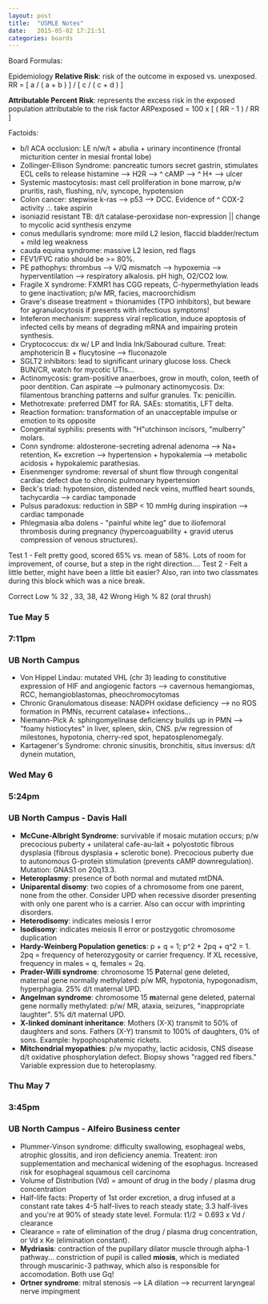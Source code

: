 ```yaml
---
layout: post
title:  "USMLE Notes"
date:   2015-05-02 17:21:51
categories: boards
---
```

Board Formulas:

Epidemiology
**Relative Risk**: risk of the outcome in exposed vs. unexposed.
RR = [ a / ( a + b ) ] / [ c / ( c + d ) ]

**Attributable Percent Risk**: represents the excess risk in the exposed population attributable to the risk factor
ARPexposed = 100 x 	[ ( RR - 1 ) / RR ]

Factoids:
- b/l ACA occlusion: LE n/w/t + abulia + urinary incontinence (frontal micturition center in mesial frontal lobe)
- Zollinger-Ellison Syndrome: pancreatic tumors secret gastrin, stimulates ECL cells to release histamine --> H2R --> ^ cAMP --> ^ H+ --> ulcer
- Systemic mastocytosis: mast cell proliferation in bone marrow, p/w pruritis, rash, flushing, n/v, syncope, hypotension
- Colon cancer: stepwise k-ras --> p53 --> DCC. Evidence of ^ COX-2 activity .:. take aspirin
- isoniazid resistant TB: d/t catalase-peroxidase non-expression || change to mycolic acid synthesis enzyme
- conus medullaris syndrome: more mild L2 lesion, flaccid bladder/rectum + mild leg weakness
- cauda equina syndrome: massive L2 lesion, red flags
- FEV1/FVC ratio should be >= 80%.
- PE pathophys: thrombus --> V/Q mismatch --> hypoxemia --> hyperventilation --> respiratory alkalosis. pH high, O2/CO2 low.
- Fragile X syndrome: FXMR1 has CGG repeats, C-hypermethylation leads to gene inactivation; p/w MR, facies, macroorchidism
- Grave's disease treatment = thionamides (TPO inhibitors), but beware for agranulocytosis if presents with infectious symptoms!
- Inteferon mechanism: suppress viral replication, induce apoptosis of infected cells by means of degrading mRNA and impairing protein synthesis. 
- Cryptococcus: dx w/ LP and India Ink/Sabourad culture. Treat: amphotericin B + flucytosine --> fluconazole
- SGLT2 inhibitors: lead to significant urinary glucose loss. Check BUN/CR, watch for mycotic UTIs...
- Actinomycosis: gram-positive anaerboes, grow in mouth, colon, teeth of poor dentition. Can aspirate --> pulmonary actinomycosis. Dx: filamentous branching patterns and sulfur granules. Tx: penicillin.
- Methotrexate: preferred DMT for RA. SAEs: stomatitis, LFT delta.
- Reaction formation: transformation of an unacceptable impulse or emotion to its opposite
- Congenital syphilis: presents with "H"utchinson incisors, "mulberry" molars.
- Conn syndrome: aldosterone-secreting adrenal adenoma --> Na+ retention, K+ excretion --> hypertension + hypokalemia --> metabolic acidosis + hypokalemic parathesias.
- Eisenmenger syndrome: reversal of shunt flow through congenital cardiac defect due to chronic pulmonary hypertension
- Beck's triad: hypotension, distended neck veins, muffled heart sounds, tachycardia --> cardiac tamponade
- Pulsus paradoxus: reduction in SBP < 10 mmHg during inspiration --> cardiac tamponade
- Phlegmasia alba dolens - "painful white leg" due to iliofemoral thrombosis during pregnancy (hypercoaguability + gravid uterus compression of venous structures).

Test 1 - Felt pretty good, scored 65% vs. mean of 58%. Lots of room for improvement, of course, but a step in the right direction....
Test 2 - Felt a little better, might have been a little bit easier? Also, ran into two classmates during this block which was a nice break.

Correct Low  % 32 , 33, 38, 42
Wrong High %  82 (oral thrush)

### Tue May 5
### 7:11pm
### UB North Campus
- Von Hippel Lindau: mutated VHL (chr 3) leading to constitutive expression of HIF and angiogenic factors --> cavernous hemangiomas, RCC, hemangioblastomas, pheochromocytomas
- Chronic Granulomatous disease: NADPH oxidase deficiency --> no ROS formation in PMNs, recurrent catalase+ infections...
- Niemann-Pick A: sphingomyelinase deficiency builds up in PMN --> "foamy histiocytes" in liver, spleen, skin, CNS. p/w regression of milestones, hypotonia, cherry-red spot, hepatosplenomegaly.  
- Kartagener's Syndrome: chronic sinusitis, bronchitis, situs inversus: d/t dynein mutation, 

### Wed May 6
### 5:24pm
### UB North Campus - Davis Hall
- **McCune-Albright Syndrome**: survivable if mosaic mutation occurs; p/w precocious puberty + unilateral cafe-au-lait + polyostotic fibrous dysplasia (fibrous dysplasia + sclerotic bone). Precocious puberty due to autonomous G-protein stimulation (prevents cAMP downregulation). Mutation: GNAS1 on 20q13.3.
- **Heteroplasmy**: presence of both normal and mutated mtDNA.
- **Uniparental disomy**: two copies of a chromosome from one parent, none from the other. Consider UPD when recessive disorder presenting with only one parent who is a carrier. Also can occur with imprinting disorders.
- **Heterodisomy**: indicates meiosis I error
- **Isodisomy**: indicates meiosis II error or postzygotic chromosome duplication	  
- **Hardy-Weinberg Population genetics**: p + q = 1; p^2 + 2pq + q^2 = 1. 2pq = frequency of heterozygosity or carrier frequency. If XL recessive, frequency in males  = q, females = 2q.
- **Prader-Willi syndrome**: chromosome 15 **P**aternal gene deleted, maternal gene normally methylated: p/w MR, hypotonia, hypogonadism, hyperphagia. 25% d/t maternal UPD.
- **Angelman syndrome**: chromosome 15 **m**aternal gene deleted, paternal gene normally methylated: p/w/ MR, ataxia, seizures, "inappropriate laughter". 5% d/t maternal UPD.
- **X-linked dominant inheritance**: Mothers (X-X) transmit to 50% of daughters and sons. Fathers (X-Y) transmit to 100% of daughters, 0% of sons. Example: hypophosphatemic rickets.
- **Mitchondrial myopathies**: p/w myopathy, lactic acidosis, CNS disease d/t oxidative phosphorylation defect. Biopsy shows "ragged red fibers." Variable expression due to heteroplasmy.

### Thu May 7
### 3:45pm
### UB North Campus - Alfeiro Business center

- Plummer-Vinson syndrome: difficulty swallowing, esophageal webs, atrophic glossitis, and iron deficiency anemia. Treatent:  iron supplementation and mechanical widening of the esophagus. Increased risk for esophageal squamous cell carcinoma
- Volume of Distribution (Vd) = amount of drug in the body / plasma drug concentration
- Half-life facts: Property of 1st order excretion, a drug infused at a constant rate takes 4-5 half-lives to reach steady state; 3.3 half-lives and you're at 90% of steady state level. Formula: t1/2 = 0.693 x Vd / clearance
- Clearance = rate of elimination of the drug / plasma drug concentration, or Vd x  Ke (elimination constant).
- **Mydriasis**: contraction of the pupillary dilator muscle through alpha-1 pathway... constriction of pupil is called **miosis**, which is mediated through muscarinic-3 pathway, which also is responsible for accomodation. Both use Gq!
-  **Ortner syndrome**: mitral stenosis --> LA dilation --> recurrent laryngeal nerve impingment